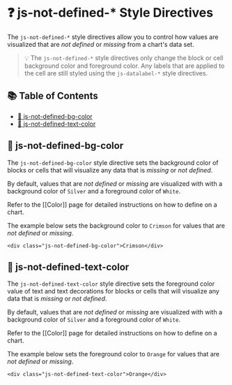 # ❓ js-not-defined-* Style Directives

The `js-not-defined-*` style directives allow you to control how values are visualized that are *not defined* or *missing* from a chart's data set.

> 💡 The `js-not-defined-*` style directives only change the block or cell background color and foreground color. Any labels that are applied to the cell are still styled using the `js-datalabel-*` style directives.

## 📚 Table of Contents

 - [🎨 js-not-defined-bg-color](#-js-not-defined-bg-color)
 - [🎨 js-not-defined-text-color](#-js-not-defined-text-color)

## 🎨 js-not-defined-bg-color

The `js-not-defined-bg-color` style directive sets the background color of blocks or cells that will visualize any data that is *missing* or *not defined*.

By default, values that are *not defined* or *missing* are visualized with with a background color of `Silver` and a foreground color of `White`.

Refer to the [[Color]] page for detailed instructions on how to define on a chart.

The example below sets the background color to `Crimson` for values that are *not defined* or *missing*.

```
<div class="js-not-defined-bg-color">Crimson</div>
```

## 🎨 js-not-defined-text-color

The `js-not-defined-text-color` style directive sets the foreground color value of text and text decorations for blocks or cells that will visualize any data that is *missing* or *not defined*.

By default, values that are *not defined* or *missing* are visualized with with a background color of `Silver` and a foreground color of `White`.

Refer to the [[Color]] page for detailed instructions on how to define on a chart.

The example below sets the foreground color to `Orange` for values that are *not defined* or *missing*.

```
<div class="js-not-defined-text-color">Orange</div>
```